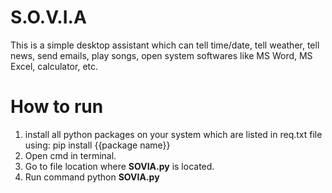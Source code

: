 # S.O.V.I.A

This is a simple desktop assistant which can tell time/date, tell weather, tell news, send emails, play songs, open system softwares like MS Word, MS Excel, calculator, etc.

# How to run

1) install all python packages on your system which are listed in req.txt file using:
        pip install {{package name}}
2) Open cmd in terminal.
3) Go to file location where **SOVIA.py** is located.
4) Run command python **SOVIA.py**
